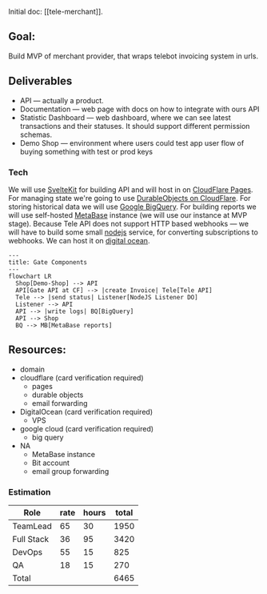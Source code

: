 Initial doc: [[tele-merchant]].

## Goal:
Build MVP of merchant provider, that wraps telebot invoicing system in urls.
## Deliverables
- API — actually a product.
- Documentation — web page with docs on how to integrate with ours API
- Statistic Dashboard — web dashboard, where we can see latest transactions and their statuses. It should support different permission schemas.
- Demo Shop — environment where users could test app user flow of buying something with test or prod keys
### Tech
We will use [SvelteKit](https://svelte.dev/docs/kit/introduction) for building API and will host in on [CloudFlare Pages](https://pages.cloudflare.com/). For managing state we're going to use [DurableObjects on CloudFlare](https://developers.cloudflare.com/durable-objects/). For storing historical data we will use [Google BigQuery](https://cloud.google.com/bigquery). For building reports we will use self-hosted [MetaBase](https://www.metabase.com/) instance (we will use our instance at MVP stage). Because Tele API does not support HTTP based webhooks — we will have to build some small [nodejs](nodejs.org) service, for converting subscriptions to webhooks. We can host it on [digital ocean](digitalocean.com).
```mermaid
---
title: Gate Components 
---
flowchart LR 
  Shop[Demo-Shop] --> API
  API[Gate API at CF] --> |create Invoice| Tele[Tele API]
  Tele --> |send status| Listener[NodeJS Listener DO]
  Listener --> API
  API --> |write logs| BQ[BigQuery]
  API --> Shop
  BQ --> MB[MetaBase reports]
```
## Resources:
- domain
- cloudflare (card verification required)
	- pages
	- durable objects
	- email forwarding
- DigitalOcean (card verification required)
	- VPS
- google cloud (card verification required)
	- big query 
- NA
	- MetaBase instance
	- Bit account
	- email group forwarding

### Estimation
| Role       | rate | hours | total |
| ---------- | ---- | ----- | ----- |
| TeamLead   | 65   | 30    | 1950  |
| Full Stack | 36   | 95    | 3420  |
| DevOps     | 55   | 15    | 825   |
| QA         | 18   | 15    | 270   |
| Total      |      |       | 6465  |

